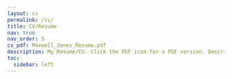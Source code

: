 ```yaml
---
layout: cv
permalink: /cv/
title: CV/Resume
nav: true
nav_order: 5
cv_pdf: Maxwell_Jones_Resume.pdf
description: My Resume/CV. Click the PDF icon for a PDF version. Descriptive CV under construction!
toc:
  sidebar: left
---
```

